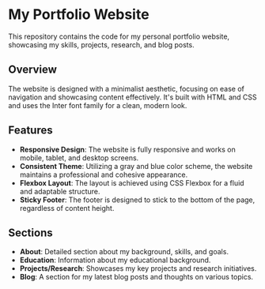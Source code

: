 # My Portfolio Website

This repository contains the code for my personal portfolio website, showcasing my skills, projects, research, and blog posts.

## Overview

The website is designed with a minimalist aesthetic, focusing on ease of navigation and showcasing content effectively. It's built with HTML and CSS and uses the Inter font family for a clean, modern look.

## Features
- **Responsive Design**: The website is fully responsive and works on mobile, tablet, and desktop screens.
- **Consistent Theme**: Utilizing a gray and blue color scheme, the website maintains a professional and cohesive appearance.
- **Flexbox Layout**: The layout is achieved using CSS Flexbox for a fluid and adaptable structure.
- **Sticky Footer**: The footer is designed to stick to the bottom of the page, regardless of content height.

## Sections
- **About**: Detailed section about my background, skills, and goals.
- **Education**: Information about my educational background.
- **Projects/Research**: Showcases my key projects and research initiatives.
- **Blog**: A section for my latest blog posts and thoughts on various topics.
